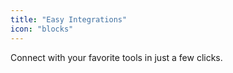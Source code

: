 ```yaml
---
title: "Easy Integrations"
icon: "blocks"
---
```


Connect with your favorite tools in just a few clicks.

